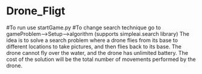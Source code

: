 # Drone_Fligt 
#To run use startGame.py 
#To change search technique go to gameProblem-->Setup-->algorithm (supports simpleai.search library)
The idea is to solve a search problem where a drone flies from its base to different locations to take pictures,
and then flies back to its base. The drone cannot fly over the water, and the drone has unlimited battery. The cost of the solution will be the total number of movements performed by the drone.

